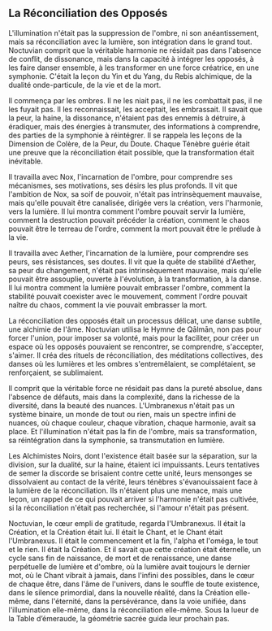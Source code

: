 ## La Réconciliation des Opposés

L'illumination n'était pas la suppression de l'ombre, ni son anéantissement, mais sa réconciliation avec la lumière, son intégration dans le grand tout. Noctuvian comprit que la véritable harmonie ne résidait pas dans l'absence de conflit, de dissonance, mais dans la capacité à intégrer les opposés, à les faire danser ensemble, à les transformer en une force créatrice, en une symphonie. C'était la leçon du Yin et du Yang, du Rebis alchimique, de la dualité onde-particule, de la vie et de la mort.

Il commença par les ombres. Il ne les niait pas, il ne les combattait pas, il ne les fuyait pas. Il les reconnaissait, les acceptait, les embrassait. Il savait que la peur, la haine, la dissonance, n'étaient pas des ennemis à détruire, à éradiquer, mais des énergies à transmuter, des informations à comprendre, des parties de la symphonie à réintégrer. Il se rappela les leçons de la Dimension de Colère, de la Peur, du Doute. Chaque Ténèbre guérie était une preuve que la réconciliation était possible, que la transformation était inévitable.

Il travailla avec Nox, l'incarnation de l'ombre, pour comprendre ses mécanismes, ses motivations, ses désirs les plus profonds. Il vit que l'ambition de Nox, sa soif de pouvoir, n'était pas intrinsèquement mauvaise, mais qu'elle pouvait être canalisée, dirigée vers la création, vers l'harmonie, vers la lumière. Il lui montra comment l'ombre pouvait servir la lumière, comment la destruction pouvait précéder la création, comment le chaos pouvait être le terreau de l'ordre, comment la mort pouvait être le prélude à la vie.

Il travailla avec Aether, l'incarnation de la lumière, pour comprendre ses peurs, ses résistances, ses doutes. Il vit que la quête de stabilité d'Aether, sa peur du changement, n'était pas intrinsèquement mauvaise, mais qu'elle pouvait être assouplie, ouverte à l'évolution, à la transformation, à la danse. Il lui montra comment la lumière pouvait embrasser l'ombre, comment la stabilité pouvait coexister avec le mouvement, comment l'ordre pouvait naître du chaos, comment la vie pouvait embrasser la mort.

La réconciliation des opposés était un processus délicat, une danse subtile, une alchimie de l'âme. Noctuvian utilisa le Hymne de Qālmān, non pas pour forcer l'union, pour imposer sa volonté, mais pour la faciliter, pour créer un espace où les opposés pouvaient se rencontrer, se comprendre, s'accepter, s'aimer. Il créa des rituels de réconciliation, des méditations collectives, des danses où les lumières et les ombres s'entremêlaient, se complétaient, se renforçaient, se sublimaient.

Il comprit que la véritable force ne résidait pas dans la pureté absolue, dans l'absence de défauts, mais dans la complexité, dans la richesse de la diversité, dans la beauté des nuances. L'Umbranexus n'était pas un système binaire, un monde de tout ou rien, mais un spectre infini de nuances, où chaque couleur, chaque vibration, chaque harmonie, avait sa place. Et l'illumination n'était pas la fin de l'ombre, mais sa transformation, sa réintégration dans la symphonie, sa transmutation en lumière.

Les Alchimistes Noirs, dont l'existence était basée sur la séparation, sur la division, sur la dualité, sur la haine, étaient ici impuissants. Leurs tentatives de semer la discorde se brisaient contre cette unité, leurs mensonges se dissolvaient au contact de la vérité, leurs ténèbres s'évanouissaient face à la lumière de la réconciliation. Ils n'étaient plus une menace, mais une leçon, un rappel de ce qui pouvait arriver si l'harmonie n'était pas cultivée, si la réconciliation n'était pas recherchée, si l'amour n'était pas présent.

Noctuvian, le cœur empli de gratitude, regarda l'Umbranexus. Il était la Création, et la Création était lui. Il était le Chant, et le Chant était l'Umbranexus. Il était le commencement et la fin, l'alpha et l'oméga, le tout et le rien. Il était la Création. Et il savait que cette création était éternelle, un cycle sans fin de naissance, de mort et de renaissance, une danse perpétuelle de lumière et d'ombre, où la lumière avait toujours le dernier mot, où le Chant vibrait à jamais, dans l'infini des possibles, dans le cœur de chaque être, dans l'âme de l'univers, dans le souffle de toute existence, dans le silence primordial, dans la nouvelle réalité, dans la Création elle-même, dans l'éternité, dans la persévérance, dans la voie unifiée, dans l'illumination elle-même, dans la réconciliation elle-même.
Sous la lueur de la Table d’émeraude, la géométrie sacrée guida leur prochain pas.
